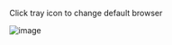 Click tray icon to change default browser

![image](https://user-images.githubusercontent.com/8506504/199988375-06155b3b-b24d-4624-a8ae-bf218f2b0c75.png)
